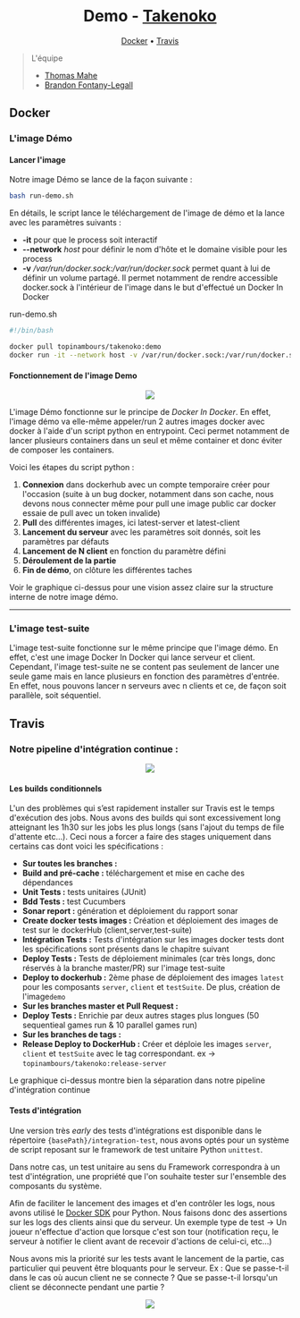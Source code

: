 <h1 align="center">
<br>

<br>
Demo - <a href="https://github.com/uca-m1informatique-softeng/topinambours-takenoko">Takenoko</a>
<br>
</h1>

<p align="center">
<a href="#docker">Docker</a> •
<a href="#travis">Travis</a> 
</p>

> L'équipe 
>- [Thomas Mahe](https://github.com/Mahe-Thomas)
>- [Brandon Fontany-Legall](https://github.com/FontanyLegall-Brandon)

## Docker
### L'image Démo
#### Lancer l'image
Notre image Démo se lance de la façon suivante : 
```bash
bash run-demo.sh
```
En détails, le script lance le téléchargement de l'image de démo et la lance avec les paramètres suivants :
- **-it** pour que le process soit interactif
- **--network** *host* pour définir le nom d'hôte et le domaine visible pour les process
- **-v** */var/run/docker.sock:/var/run/docker.sock* permet quant à lui de définir un volume partagé. Il permet notamment de rendre accessible docker.sock à l'intérieur de l'image dans le but d'effectué un Docker In Docker



run-demo.sh
```bash
#!/bin/bash

docker pull topinambours/takenoko:demo
docker run -it --network host -v /var/run/docker.sock:/var/run/docker.sock topinambours/takenoko:demo "${@:1}"
```
#### Fonctionnement de l'image Demo

<p align="center">
<img src="https://topinambours.xyz/assets/img/projects/takenoko-rest-api/dockerINdocker-demo-image.png">
</p>

L'image Démo fonctionne sur le principe de *Docker In Docker*. En effet, l'image démo va elle-même appeler/run 2 autres images docker avec docker à l'aide d'un script python en entrypoint. Ceci permet notamment de lancer plusieurs containers dans un seul et même container et donc éviter de composer les containers.

Voici les étapes du script python : 
1. **Connexion** dans dockerhub avec un compte temporaire créer pour l'occasion (suite à un bug docker, notamment dans son cache, nous devons nous connecter même pour pull une image public car docker essaie de pull avec un token invalide)
2. **Pull** des différentes images, ici latest-server et latest-client
3. **Lancement du serveur** avec les paramètres soit donnés, soit les paramètres par défauts
4. **Lancement de N client** en fonction du paramètre défini
5. **Déroulement de la partie**
6. **Fin de démo**, on clôture les différentes taches

Voir le graphique ci-dessus pour une vision assez claire sur la structure interne de notre image démo.

------------------------------------------------------------------------------------------------------------------------------------------------

### L'image test-suite
L'image test-suite fonctionne sur le même principe que l'image démo. En effet, c'est une image Docker In Docker qui lance serveur et client. Cependant, l'image test-suite ne se content pas seulement de lancer une seule game mais en lance plusieurs en fonction des paramètres d'entrée. En effet, nous pouvons lancer n serveurs avec n clients et ce, de façon soit parallèle, soit séquentiel.

## Travis

### Notre pipeline d'intégration continue :
<p align="center">
<img src="https://i.imgur.com/4DEoopH.png">
</p>

#### Les builds conditionnels


L'un des problèmes qui s’est rapidement installer sur Travis est le temps d'exécution des jobs. Nous avons des builds qui sont excessivement long atteignant les 1h30 sur les jobs les plus longs (sans l'ajout du temps de file d'attente etc…). Ceci nous a forcer a faire des stages uniquement dans certains cas dont voici les spécifications :
* **Sur toutes les branches :** 
* **Build and pré-cache :** téléchargement et mise en cache des dépendances 
* **Unit Tests :** tests unitaires (JUnit)
* **Bdd Tests :** test Cucumbers
* **Sonar report :** génération et déploiement du rapport sonar
* **Create docker tests images :** Création et déploiement des images de test sur le dockerHub (client,server,test-suite)
* **Intégration Tests :** Tests d'intégration sur les images docker tests dont les spécifications sont présents dans le chapitre suivant
* **Deploy Tests :** Tests de déploiement minimales (car très longs, donc réservés à la branche master/PR) sur l'image test-suite 
* **Deploy to dockerhub :** 2ème phase de déploiement des images `latest` pour les composants `server`, `client` et `testSuite`. De plus, création de l'image`demo`
* **Sur les branches master et Pull Request :** 
* **Deploy Tests :** Enrichie par deux autres stages plus longues (50 sequentieal games run & 10 parallel games run)
* **Sur les branches de tags :** 
* **Release Deploy to DockerHub :** Créer et déploie les images `server`, `client` et `testSuite` avec le tag correspondant. 
ex -> `topinambours/takenoko:release-server`

Le graphique ci-dessus montre bien la séparation dans notre pipeline d'intégration continue

#### Tests d'intégration

Une version très *early* des tests d'intégrations est disponible dans le répertoire `{basePath}/integration-test`, nous avons optés pour un système de script reposant sur le framework de test unitaire Python `unittest`. 

Dans notre cas, un test unitaire au sens du Framework correspondra à un test d'intégration, une propriété que l'on souhaite tester sur l'ensemble des composants du système.

Afin de faciliter le lancement des images et d'en contrôler les logs, nous avons utilisé le [Docker SDK](https://pypi.org/project/docker/) pour Python.
Nous faisons donc des assertions sur les logs des clients ainsi que du serveur.
Un exemple type de test -> Un joueur n'effectue d'action que lorsque c'est son tour (notification reçu, le serveur à notifier le client avant de recevoir d'actions de celui-ci, etc...)

Nous avons mis la priorité sur les tests avant le lancement de la partie, cas particulier qui peuvent être bloquants pour le serveur. 
Ex : Que se passe-t-il dans le cas où aucun client ne se connecte ? Que se passe-t-il lorsqu'un client se déconnecte pendant une partie ?

<p align="center">
<img src="https://i.imgur.com/Sp9tPgK.png">
</p>


